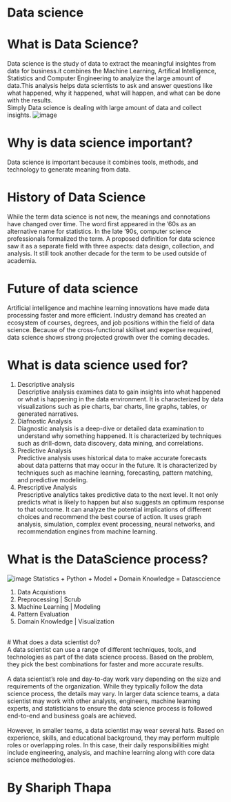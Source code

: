 # Data science
# What is Data Science?
Data science is the study of data to extract the meaningful insightes from data for business.it combines the Machine Learning, Artifical Intelligence, Statistics and Computer Engineering to analyize the large amount of data.This analysis helps data scientists to ask and answer questions like what happened, why it happened, what will happen, and what can be done with the results.<br>
Simply Data science is dealing with large amount of data and collect insights.
![image](https://github.com/Shariph7/MACHINE-LEARNING/assets/158695717/2b98ad0d-7264-44b8-abe9-6c6e844c5cc8)
# Why is data science important?
Data science is important because it combines tools, methods, and technology to generate meaning from data.<br>
# History of Data Science
While the term data science is not new, the meanings and connotations have changed over time. The word first appeared in the ’60s as an alternative name for statistics. In the late ’90s, computer science professionals formalized the term. A proposed definition for data science saw it as a separate field with three aspects: data design, collection, and analysis. It still took another decade for the term to be used outside of academia. <br>
# Future of data science
Artificial intelligence and machine learning innovations have made data processing faster and more efficient. Industry demand has created an ecosystem of courses, degrees, and job positions within the field of data science. Because of the cross-functional skillset and expertise required, data science shows strong projected growth over the coming decades.

# What is data science used for?
1. Descriptive analysis<br>
Descriptive analysis examines data to gain insights into what happened or what is happening in the data environment. It is characterized by data visualizations such as pie charts, bar charts, line graphs, tables, or generated narratives.<br>
2. Diafnostic Analysis<br>
Diagnostic analysis is a deep-dive or detailed data examination to understand why something happened. It is characterized by techniques such as drill-down, data discovery, data mining, and correlations.<br>
3. Predictive Analysis<br>
Predictive analysis uses historical data to make accurate forecasts about data patterns that may occur in the future. It is characterized by techniques such as machine learning, forecasting, pattern matching, and predictive modeling.<br>
4. Prescriptive Analysis<br>
Prescriptive analytics takes predictive data to the next level. It not only predicts what is likely to happen but also suggests an optimum response to that outcome. It can analyze the potential implications of different choices and recommend the best course of action. It uses graph analysis, simulation, complex event processing, neural networks, and recommendation engines from machine learning.<br>

# What is the DataScience process?
![image](https://github.com/Shariph7/MACHINE-LEARNING/assets/158695717/9b7e2588-f64d-43c6-ad53-7ff33482a798)
Statistics + Python + Model + Domain Knowledge = Datasccience<br>
1. Data Acquistions
2. Preprocessing | Scrub
3. Machine Learning | Modeling
4. Pattern Evaluation
5. Domain Knowledge | Visualization
<br>
# What does a data scientist do?<br>
A data scientist can use a range of different techniques, tools, and technologies as part of the data science process. Based on the problem, they pick the best combinations for faster and more accurate results.
<br><br>
A data scientist’s role and day-to-day work vary depending on the size and requirements of the organization. While they typically follow the data science process, the details may vary. In larger data science teams, a data scientist may work with other analysts, engineers, machine learning experts, and statisticians to ensure the data science process is followed end-to-end and business goals are achieved. 
<br><br>
However, in smaller teams, a data scientist may wear several hats. Based on experience, skills, and educational background, they may perform multiple roles or overlapping roles. In this case, their daily responsibilities might include engineering, analysis, and machine learning along with core data science methodologies. <br>
<h1>By Shariph Thapa</h1>
